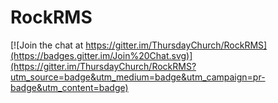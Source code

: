 # RockRMS

[![Join the chat at https://gitter.im/ThursdayChurch/RockRMS](https://badges.gitter.im/Join%20Chat.svg)](https://gitter.im/ThursdayChurch/RockRMS?utm_source=badge&utm_medium=badge&utm_campaign=pr-badge&utm_content=badge)
